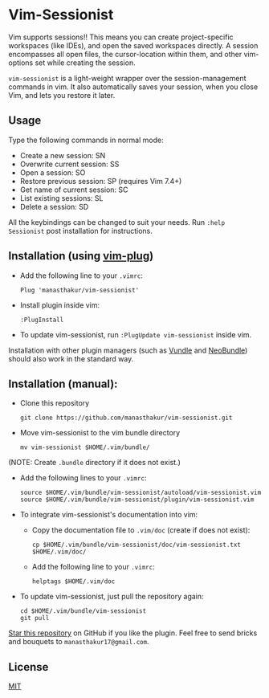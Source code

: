 # Vim-Sessionist

Vim supports sessions!! This means you can create project-specific workspaces
(like IDEs), and open the saved workspaces directly. A session encompasses all
open files, the cursor-location within them, and other vim-options set while
creating the session.

`vim-sessionist` is a light-weight wrapper over the session-management commands
in vim. It also automatically saves your session, when you close Vim, and lets
you restore it later.

## Usage

Type the following commands in normal mode:

* Create a new session: SN
* Overwrite current session: SS
* Open a session: SO
* Restore previous session: SP (requires Vim 7.4+)
* Get name of current session: SC
* List existing sessions: SL
* Delete a session: SD

All the keybindings can be changed to suit your needs. Run `:help Sessionist`
post installation for instructions.

## Installation (using [vim-plug](https://github.com/junegunn/vim-plug))

* Add the following line to your `.vimrc`:
    ```
    Plug 'manasthakur/vim-sessionist'
    ```

* Install plugin inside vim:
    ```
    :PlugInstall
    ```

* To update vim-sessionist, run `:PlugUpdate vim-sessionist` inside vim.

Installation with other plugin managers (such as [Vundle](https://github.com/VundleVim/Vundle.vim) and [NeoBundle](https://github.com/Shougo/neobundle.vim)) should also work in the standard way.

## Installation (manual):

* Clone this repository
    ```
    git clone https://github.com/manasthakur/vim-sessionist.git
    ```

* Move vim-sessionist to the vim bundle directory
    ```
    mv vim-sessionist $HOME/.vim/bundle/
    ```
(NOTE: Create `.bundle` directory if it does not exist.)

* Add the following lines to your `.vimrc`:
    ```
    source $HOME/.vim/bundle/vim-sessionist/autoload/vim-sessionist.vim
    source $HOME/.vim/bundle/vim-sessionist/plugin/vim-sessionist.vim
    ```

* To integrate vim-sessionist's documentation into vim:

    - Copy the documentation file to `.vim/doc` (create if does not exist):
        
        ```
        cp $HOME/.vim/bundle/vim-sessionist/doc/vim-sessionist.txt $HOME/.vim/doc/
        ```

    - Add the following line to your `.vimrc`:
        
        ```
        helptags $HOME/.vim/doc
        ```

* To update vim-sessionist, just pull the repository again:
    ```
    cd $HOME/.vim/bundle/vim-sessionist
    git pull
    ```

[Star this repository](https://github.com/manasthakur/vim-sessionist/) on GitHub if you like the plugin.
Feel free to send bricks and bouquets to `manasthakur17@gmail.com`.

## License

[MIT](LICENSE)

